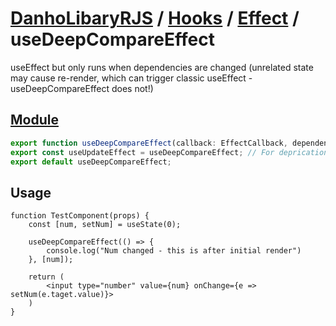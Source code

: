 # [DanhoLibaryRJS](../../index.md) / [Hooks](../index.md) / [Effect](./index.md) / useDeepCompareEffect
useEffect but only runs when dependencies are changed (unrelated state may cause re-render, which can trigger classic useEffect - useDeepCompareEffect does not!)

## [Module](../../../src/hooks/effect/useDeepCompareEffect.ts)
```ts
export function useDeepCompareEffect(callback: EffectCallback, dependencies: DependencyList): void;
export const useUpdateEffect = useDeepCompareEffect; // For deprication reasons
export default useDeepCompareEffect;
```

## Usage
```tsx
function TestComponent(props) {
    const [num, setNum] = useState(0);

    useDeepCompareEffect(() => {
        console.log("Num changed - this is after initial render")
    }, [num]);

    return (
        <input type="number" value={num} onChange={e => setNum(e.taget.value)}>
    )
}
```